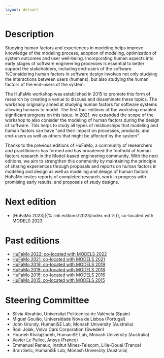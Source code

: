 ```yaml
---
layout: default
---
```


# Description

Studying human factors and experiences in modeling helps improve knowledge of the modeling process, adoption of modeling, optimization of system outcomes and user well-being. Incorporating human aspects into early stages of software engineering processes is essential to better support the stakeholders, including end-users of the software. %Considering human factors in software design involves not only studying the interactions between users (humans), but also studying the human factors of the end-users of the system.

The HuFaMo workshop was established in 2015 to promote this form of research by creating a venue to discuss and disseminate these topics. The workshop originally aimed at studying human factors for software systems allowing humans to model. The first four editions of the workshop enabled significant progress on this issue. In 2021, we expanded the scope of the workshop to also consider the modeling of human factors during the design of software. This helps to study all types of relationships that modeling and human factors can have "and their impact on processes, products, and end-users as well as others that might be affected by the system".

Thanks to the previous editions of HuFaMo, a community of researchers and practitioners has formed and has broadened the foothold of human factors research in the Model-based engineering community.
With the next editions, we aim to strengthen this community by maintaining the principle of sharing experiences through proposals and reports on human factors in modeling and design as well as modeling and design of human factors. HuFaMo invites reports of completed research, work in progress with promising early results, and proposals of study designs.

# Next edition

- [HuFaMo 2023]({% link editions/2023/index.md %}), co-located with MODELS 2023

# Past editions

- [HuFaMo 2022: co-located with MODELS 2022](https://research.webs.upv.es/hufamo22/)
- [HuFaMo 2021: co-located with MODELS 2021]([https://www.monash.edu/it/humanise-lab/hufamo21](https://web.archive.org/web/20220120013739/https://www.monash.edu/it/humanise-lab/hufamo21))
- [HuFaMo 2019: co-located with MODELS 2019](https://hufamo.univ-lille.fr)
- [HuFaMo 2018: co-located with MODELS 2018](https://hufamo.univ-lille.fr/hufamo2018/index.html)
- [HuFaMo 2016: co-located with MODELS 2016](https://web.archive.org/web/20220814063357/http://hufamo.compute.dtu.dk/)
- [HuFaMo 2015: co-located with MODELS 2015](https://web.archive.org/web/20220814063357/http://hufamo.compute.dtu.dk/hufamo15/)

# Steering Committee

- Silvia Abrahão, Universitat Politècnica de València (Spain)
- Miguel Goulão, Universidade Nova de Lisboa (Portugal)
- John Grundy, HumaniSE Lab, Monash University (Australia)
- Rodi Jolak, Volvo Cars Corporation (Sweden)
- Hourieh Khalajzadeh, HumaniSE Lab, Monash University (Australia)
- Xavier Le Pallec, Ansys (France)
- Emmanuel Renaux, Institut Mines-Telecom, Lille-Douai (France)
- Bran Selic, HumaniSE Lab, Monash University (Australia)

